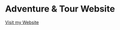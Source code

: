 # Adventure & Tour Website

[Visit my Website](https://v-abbasi93.github.io/-Adventure-Tour-Website/)